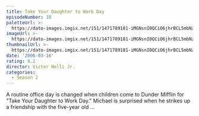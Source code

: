 ```yaml
---
title: Take Your Daughter to Work Day
episodeNumber: 18
paletteUrl: >-
  https://dato-images.imgix.net/151/1471789181-iMGNsnI0QCiO6jhrBCL5mbNzv55.jpg?auto=enhance&ch=DPR%2CWidth&palette=json
imageUrl: >-
  https://dato-images.imgix.net/151/1471789181-iMGNsnI0QCiO6jhrBCL5mbNzv55.jpg?auto=compress%2Cformat&ch=DPR%2CWidth&w=500
thumbnailUrl: >-
  https://dato-images.imgix.net/151/1471789181-iMGNsnI0QCiO6jhrBCL5mbNzv55.jpg?auto=enhance&ch=DPR%2CWidth&fit=crop&fm=jpg&h=280&w=500
date: '2006-03-16'
rating: 8.2
director: Victor Nelli Jr.
categories:
  - Season 2
---
```


A routine office day is changed when children come to Dunder Mifflin for "Take Your Daughter to Work Day." Michael is surprised when he strikes up a friendship with the five-year old ...